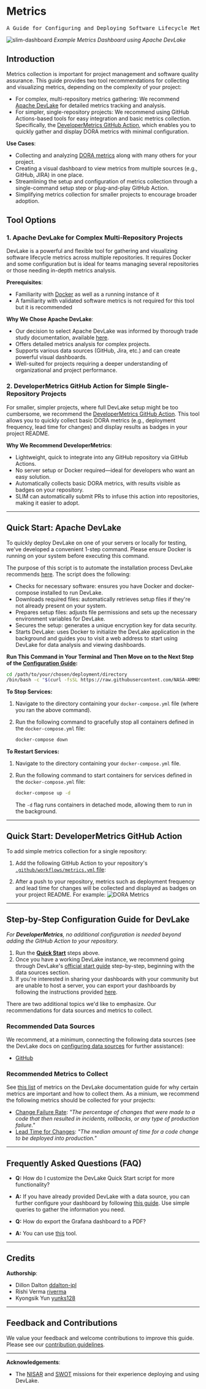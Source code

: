 # Metrics

<pre align="center">A Guide for Configuring and Deploying Software Lifecycle Metrics Tracking.</pre>

![slim-dashboard](../../../../static/img/slim-dashboard-devlake.png)
*Example Metrics Dashboard using Apache DevLake*

## Introduction

Metrics collection is important for project management and software quality assurance. This guide provides two tool recommendations for collecting and visualizing metrics, depending on the complexity of your project:
- For complex, multi-repository metrics gathering: We recommend [Apache DevLake](https://devlake.apache.org/) for detailed metrics tracking and analysis.
- For simpler, single-repository projects: We recommend using GitHub Actions-based tools for easy integration and basic metrics collection. Specifically, the [DeveloperMetrics GitHub Action](https://github.com/DeveloperMetrics), which enables you to quickly gather and display DORA metrics with minimal configuration.

**Use Cases**:

- Collecting and analyzing [DORA metrics](https://devlake.apache.org/docs/DORA/) along with many others for your project.
- Creating a visual dashboard to view metrics from multiple sources (e.g., GitHub, JIRA) in one place.
- Streamlining the setup and configuration of metrics collection through a single-command setup step or plug-and-play GitHub Action.
- Simplifying metrics collection for smaller projects to encourage broader adoption.


## Tool Options

### 1. **Apache DevLake** for Complex Multi-Repository Projects

DevLake is a powerful and flexible tool for gathering and visualizing software lifecycle metrics across multiple repositories. It requires Docker and some configuration but is ideal for teams managing several repositories or those needing in-depth metrics analysis.

**Prerequisites**: 
- Familiarity with [Docker](https://docs.docker.com/engine/install/) as well as a running instance of it
- A familiarity with validated software metrics is not required for this tool but it is recommended

**Why We Chose Apache DevLake**:

- Our decision to select Apache DevLake was informed by thorough trade study documentation, available [here](https://github.com/NASA-AMMOS/slim/issues/117#issuecomment-1802302091).
- Offers detailed metrics analysis for complex projects.
- Supports various data sources (GitHub, Jira, etc.) and can create powerful visual dashboards.
- Well-suited for projects requiring a deeper understanding of organizational and project performance.


### 2. **DeveloperMetrics GitHub Action** for Simple Single-Repository Projects

For smaller, simpler projects, where full DevLake setup might be too cumbersome, we recommend the [DeveloperMetrics GitHub Action](https://github.com/DeveloperMetrics). This tool allows you to quickly collect basic DORA metrics (e.g., deployment frequency, lead time for changes) and display results as badges in your project README.

**Why We Recommend DeveloperMetrics**:

- Lightweight, quick to integrate into any GitHub repository via GitHub Actions.
- No server setup or Docker required—ideal for developers who want an easy solution.
- Automatically collects basic DORA metrics, with results visible as badges on your repository.
- SLIM can automatically submit PRs to infuse this action into repositories, making it easier to adopt.


---

## Quick Start: Apache DevLake

To quickly deploy DevLake on one of your servers or locally for testing, we've developed a convenient 1-step command. Please ensure Docker is running on your system before executing this command.

The purpose of this script is to automate the installation process DevLake recommends [here](https://devlake.apache.org/docs/GettingStarted/DockerComposeSetup). The script does the following:

- Checks for necessary software: ensures you have Docker and docker-compose installed to run DevLake.
- Downloads required files: automatically retrieves setup files if they're not already present on your system.
- Prepares setup files: adjusts file permissions and sets up the necessary environment variables for DevLake.
- Secures the setup: generates a unique encryption key for data security.
- Starts DevLake: uses Docker to initialize the DevLake application in the background and guides you to visit a web address to start using DevLake for data analysis and viewing dashboards.

**Run This Command in Your Terminal and Then Move on to the Next Step of the [Configuration Guide](#step-by-step-configuration-guide):**

```bash
cd /path/to/your/chosen/deployment/directory
/bin/bash -c "$(curl -fsSL https://raw.githubusercontent.com/NASA-AMMOS/slim/main/docs/guides/software-lifecycle/metrics/metrics-starter-kit/install_devlake.sh)"
```

**To Stop Services:**

1. Navigate to the directory containing your `docker-compose.yml` file (where you ran the above command).
2. Run the following command to gracefully stop all containers defined in the `docker-compose.yml` file:

    ```bash
    docker-compose down
    ```

**To Restart Services:**

1. Navigate to the directory containing your `docker-compose.yml` file.
2. Run the following command to start containers for services defined in the `docker-compose.yml` file:

    ```bash
    docker-compose up -d
    ```

   The `-d` flag runs containers in detached mode, allowing them to run in the background.

---
## Quick Start: DeveloperMetrics GitHub Action

To add simple metrics collection for a single repository:

1. Add the following GitHub Action to your repository's [`.github/workflows/metrics.yml` file](/static/assets/software-lifecycle/metrics/metrics.yml):

2. After a push to your repository, metrics such as deployment frequency and lead time for changes will be collected and displayed as badges on your project README. For example: ![DORA Metrics](https://img.shields.io/endpoint?url=https://raw.githubusercontent.com/yunks128/slim-leaderboard/main/.github/badges/dora-metrics.json)


---

## Step-by-Step Configuration Guide for DevLake 
_For **DeveloperMetrics**, no additional configuration is needed beyond adding the GitHub Action to your repository._

1. Run the **[Quick Start](#quick-start)** steps above.
2. Once you have a working DevLake instance, we recommend going through DevLake's [official start guide](https://devlake.apache.org/docs/Overview/Introduction/#2-configuring-data-source) step-by-step, beginning with the data sources section.
3. If you're interested in sharing your dashboards with your community but are unable to host a server, you can export your dashboards by following the instructions provided [here](https://grafana.com/docs/grafana/latest/dashboards/create-reports/).

There are two additional topics we'd like to emphasize. Our recommendations for data sources and metrics to collect.

### Recommended Data Sources

We recommend, at a minimum, connecting the following data sources (see the DevLake docs on [configuring data sources](https://devlake.apache.org/docs/Overview/Introduction#2-configuring-data-source) for further assistance):

- [GitHub](https://devlake.apache.org/docs/v0.20/Configuration/GitHub)

### Recommended Metrics to Collect

See [this list](https://devlake.apache.org/docs/Metrics) of metrics on the DevLake documentation guide for why certain metrics are important and how to collect them. As a minium, we recommend the following metrics should be collected for your projects:

- [Change Failure Rate](https://devlake.apache.org/docs/Metrics/CFR): *"The percentage of changes that were made to a code that then resulted in incidents, rollbacks, or any type of production failure."*
- [Lead Time for Changes](https://devlake.apache.org/docs/Metrics/LeadTimeForChanges): *"The median amount of time for a code change to be deployed into production."*

---

## Frequently Asked Questions (FAQ)

- **Q:** How do I customize the DevLake Quick Start script for more functionality?
- **A:** If you have already provided DevLake with a data source, you can further configure your dashboard by following [this guide](https://devlake.apache.org/docs/Configuration/Dashboards/GrafanaUserGuide). Use simple queries to gather the information you need.

- **Q:** How do export the Grafana dashboard to a PDF?
- **A:** You can use [this](https://github.com/IzakMarais/reporter) tool.

---

## Credits

**Authorship**:

- Dillon Dalton [ddalton-jpl](https://github.com/ddalton-jpl)
- Rishi Verma [riverma](https://github.com/riverma)
- Kyongsik Yun [yunks128](https://github.com/yunks128)

---

## Feedback and Contributions

We value your feedback and welcome contributions to improve this guide. Please see our [contribution guidelines](https://link-to-contribution-guidelines).

---

**Acknowledgements**:

- The [NISAR](https://nisar.jpl.nasa.gov/) and [SWOT](https://swot.jpl.nasa.gov/) missions for their experience deploying and using DevLake.
